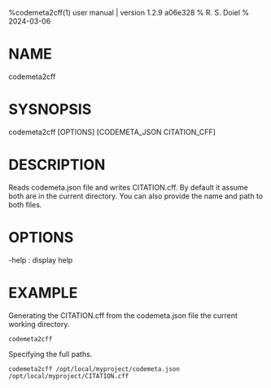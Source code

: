 %codemeta2cff(1) user manual | version 1.2.9 a06e328
% R. S. Doiel
% 2024-03-06

# NAME

codemeta2cff

# SYSNOPSIS

codemeta2cff [OPTIONS] [CODEMETA_JSON CITATION_CFF]

# DESCRIPTION

Reads codemeta.json file and writes CITATION.cff. By default
it assume both are in the current directory.  You can also
provide the name and path to both files.

# OPTIONS

-help
: display help

# EXAMPLE

Generating the CITATION.cff from the codemeta.json file the current
working directory.

~~~
codemeta2cff
~~~

Specifying the full paths.

~~~
codemeta2cff /opt/local/myproject/codemeta.json /opt/local/myproject/CITATION.cff
~~~


